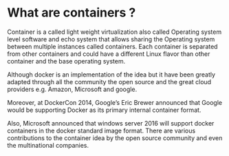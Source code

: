 # What are containers ?

Container is a called light weight virtualization also called Operating system level software and echo system that allows sharing the Operating system between multiple instances called containers. Each container is separated from other containers and could have a different Linux flavor than other container and the base operating system.

Although docker is an implementation of the idea but it have been greatly adapted through all the community the open source and the great cloud providers e.g. Amazon, Microsoft and google. 

Moreover, at DockerCon 2014, Google’s Eric Brewer announced that Google would be supporting Docker as its primary internal container format.

Also, Microsoft announced that windows server 2016 will support docker containers in the docker standard image format.
There are various contributions to the container idea by the open source community and even the multinational companies.
